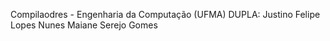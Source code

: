 Compilaodres - Engenharia da Computação (UFMA)
DUPLA: Justino Felipe Lopes Nunes
       Maiane Serejo Gomes 